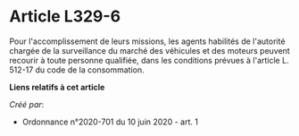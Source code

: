 # Article L329-6

Pour l'accomplissement de leurs missions, les agents habilités de l'autorité chargée de la surveillance du marché des
véhicules et des moteurs peuvent recourir à toute personne qualifiée, dans les conditions prévues à l'article L. 512-17 du
code de la consommation.

**Liens relatifs à cet article**

_Créé par_:

  - Ordonnance n°2020-701 du 10 juin 2020 - art. 1
